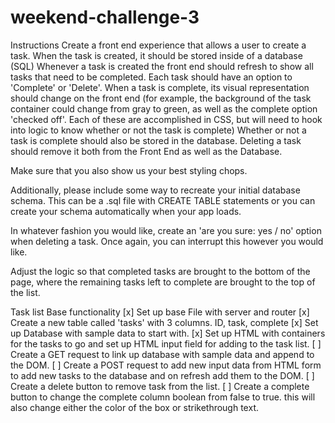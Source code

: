# weekend-challenge-3

Instructions
Create a front end experience that allows a user to create a task.
When the task is created, it should be stored inside of a database (SQL)
Whenever a task is created the front end should refresh to show all tasks that need to be completed.
Each task should have an option to 'Complete' or 'Delete'.
When a task is complete, its visual representation should change on the front end
(for example, the background of the task container could change from gray to green,
  as well as the complete option 'checked off'. Each of these are accomplished in CSS, but will need
  to hook into logic to know whether or not the task is complete)
Whether or not a task is complete should also be stored in the database.
Deleting a task should remove it both from the Front End as well as the Database.

Make sure that you also show us your best styling chops.

Additionally, please include some way to recreate your initial database schema. This can be a .sql file
with CREATE TABLE statements or you can create your schema automatically when your app loads.

In whatever fashion you would like, create an 'are you sure: yes / no' option when deleting a task. Once
again, you can interrupt this however you would like.

Adjust the logic so that completed tasks are brought to the bottom of the page, where the remaining tasks
left to complete are brought to the top of the list.

Task list
Base functionality
[x] Set up base File with server and router
[x] Create a new table called 'tasks' with 3 columns. ID, task, complete
[x] Set up Database with sample data to start with.
[x] Set up HTML with containers for the tasks to go and set up HTML input field for adding to the task list.
[ ] Create a GET request to link up database with sample data and append to the DOM.
  [ ] Create a POST request to add new input data from HTML form to add new tasks to the database and on refresh add them to the DOM.
[ ] Create a delete button to remove task from the list.
[ ] Create a complete button to change the complete column boolean from false to true.
    this will also change either the color of the box or strikethrough text.
